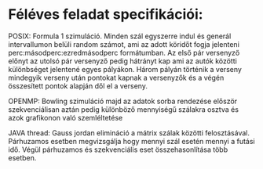 # Féléves feladat specifikációi:
POSIX: 
Formula 1 szimuláció. Minden szál egyszerre indul és generál intervallumon belüli random számot, ami az adott köridőt fogja jelenteni perc:másodperc:ezredmásodperc formátumban. Az első pár versenyző előnyt az utolsó pár versenyző pedig hátrányt kap ami az autók közötti különbséget jelentené egyes pályákon. Három pályán történik a verseny mindegyik verseny után pontokat kapnak a versenyzők és a végén összesített pontok alapján dől el a verseny.

OPENMP:
Bowling szimuláció majd az adatok sorba rendezése először szekvenciálisan aztán pedig különböző mennyiségű szálakra osztva és azok grafikonon való szemléltetése

JAVA thread:
Gauss jordan elimináció a mátrix szálak közötti felosztásával. Párhuzamos esetben megvizsgálja hogy mennyi szál esetén mennyi a futási idő. Végül párhuzamos és szekvenciális eset összehasonlítása több esetben.
